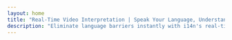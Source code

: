 ```yaml
---
layout: home
title: "Real-Time Video Interpretation | Speak Your Language, Understand All | i14n"
description: "Eliminate language barriers instantly with i14n's real-time video interpretation. Join meetings in your native language while everyone understands perfectly. Why learn a new language when technology can bridge the gap?"
---
```


<script setup lang="ts">
import { ref } from 'vue'
import { manageSessionFlag } from '../../../../shared/utils/sessionStorageHelper'

const initialAnimationState = manageSessionFlag("heroSectionAnimated", "true");
const shouldPlayHeroAnimation = ref(initialAnimationState === undefined);
</script>

<HeroSection
title="Live **Interpretation** Video Meetings"
text="**Invest in strategy, not vocabulary**. &nbsp; InterMind interprets while you innovate."
:playAnimation="shouldPlayHeroAnimation">
<NavButton to="./guide/what-is-intermind" buttonClass="brand" buttonLabel="Get Started" />
<AuthButton text="Sign In" buttonClass="alt" />
</HeroSection>

<FeatureBlock :card="{
  title: 'Your voice, their language, no waiting',
  details: 'Express yourself naturally in your native language while everyone hears you in theirs. i14n preserves your tone, emotion, and meaning across any language—no awkward pauses, just fluid conversation.',
  link: './guide/use-cases#instant-understanding',
  src: {
    light: '/pic/BabelBreak.png',
    dark: '/pic/BabelBreak.png',
    width: '80%'
  },
  inversion: false
}" />

<FeatureBlock :card="{
  title: 'Years of language study or one click?',
  details: 'Replace years of language learning with a single button. Join meetings instantly with clients, partners, and colleagues worldwide without spending time and resources mastering foreign languages.',
  link: './guide/use-cases#zero-learning-curve',
  src: {
    light: '/pic/LanguageStudy.png',
    dark: '/pic/LanguageStudy.png',
    width: '80%'
  },
  inversion: true
}" />

<FeatureBlock :card="{
  title: 'Works With Everything',
  details: 'Seamlessly integrates with Zoom, Teams, Webex, and more. No downloads or complex setups required—just instant access to global communication from the platforms you already use.',
  link: './guide/use-cases#platform-compatibility',
  src: {
    light: '/pic/Integration.png',
    dark: '/pic/Integration.png',
    width: '80%'
  },
  inversion: false
}" />

<FeatureBlock :card="{
  title: 'Focus on ideas, not translation',
  details: 'Eliminate preparation time and stress from international meetings. Express complex ideas confidently in your native language and be perfectly understood. Communication becomes natural again.',
  link: './guide/use-cases#meeting-productivity',
  src: {
    light: '/pic/Ideas.png',
    dark: '/pic/Ideas.png',
    width: '80%'
  },
  inversion: true
}" />
